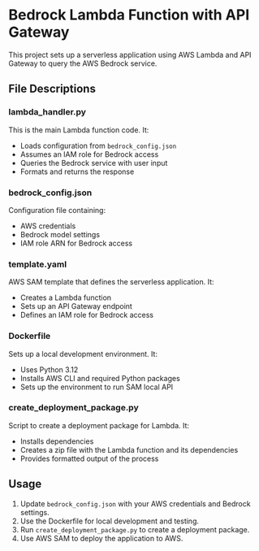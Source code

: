 # Bedrock Lambda Function with API Gateway

This project sets up a serverless application using AWS Lambda and API Gateway to query the AWS Bedrock service.

## File Descriptions

### lambda_handler.py
This is the main Lambda function code. It:
- Loads configuration from `bedrock_config.json`
- Assumes an IAM role for Bedrock access
- Queries the Bedrock service with user input
- Formats and returns the response


### bedrock_config.json
Configuration file containing:
- AWS credentials
- Bedrock model settings
- IAM role ARN for Bedrock access

### template.yaml
AWS SAM template that defines the serverless application. It:
- Creates a Lambda function
- Sets up an API Gateway endpoint
- Defines an IAM role for Bedrock access

### Dockerfile
Sets up a local development environment. It:
- Uses Python 3.12
- Installs AWS CLI and required Python packages
- Sets up the environment to run SAM local API

### create_deployment_package.py
Script to create a deployment package for Lambda. It:
- Installs dependencies
- Creates a zip file with the Lambda function and its dependencies
- Provides formatted output of the process

## Usage

1. Update `bedrock_config.json` with your AWS credentials and Bedrock settings.
2. Use the Dockerfile for local development and testing.
3. Run `create_deployment_package.py` to create a deployment package.
4. Use AWS SAM to deploy the application to AWS.


